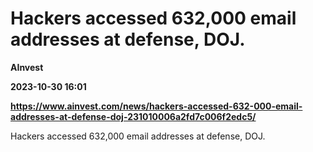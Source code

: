 # Hackers accessed 632,000 email addresses at defense, DOJ.
**AInvest**

**2023-10-30 16:01**

**https://www.ainvest.com/news/hackers-accessed-632-000-email-addresses-at-defense-doj-231010006a2fd7c006f2edc5/**

Hackers accessed 632,000 email addresses at defense, DOJ.